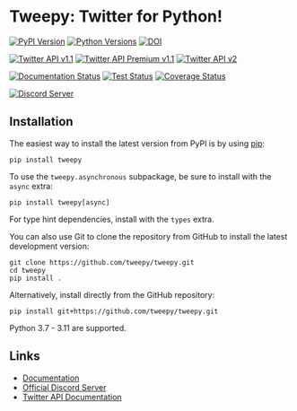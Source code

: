 Tweepy: Twitter for Python!
======

[![PyPI Version](https://img.shields.io/pypi/v/tweepy?label=PyPI)](https://pypi.org/project/tweepy/)
[![Python Versions](https://img.shields.io/pypi/pyversions/tweepy?label=Python)](https://pypi.org/project/tweepy/)
[![DOI](https://zenodo.org/badge/244025.svg)](https://zenodo.org/badge/latestdoi/244025)

[![Twitter API v1.1](https://img.shields.io/endpoint?url=https%3A%2F%2Ftwbadges.glitch.me%2Fbadges%2Fstandard)](https://developer.twitter.com/en/docs/twitter-api/v1)
[![Twitter API Premium v1.1](https://img.shields.io/endpoint?url=https%3A%2F%2Ftwbadges.glitch.me%2Fbadges%2Fpremium)](https://developer.twitter.com/en/docs/twitter-api/premium)
[![Twitter API v2](https://img.shields.io/endpoint?url=https%3A%2F%2Ftwbadges.glitch.me%2Fbadges%2Fv2)](https://developer.twitter.com/en/docs/twitter-api)

[![Documentation Status](https://readthedocs.org/projects/tweepy/badge/?version=latest)](https://tweepy.readthedocs.io/en/latest/)
[![Test Status](https://github.com/tweepy/tweepy/workflows/Test/badge.svg)](https://github.com/tweepy/tweepy/actions?query=workflow%3ATest)
[![Coverage Status](https://img.shields.io/coveralls/tweepy/tweepy/master.svg?style=flat)](https://coveralls.io/github/tweepy/tweepy?branch=master)

[![Discord Server](https://discord.com/api/guilds/432685901596852224/embed.png)](https://discord.gg/bJvqnhg)

Installation
------------

The easiest way to install the latest version from PyPI is by using
[pip](https://pip.pypa.io/):

    pip install tweepy

To use the `tweepy.asynchronous` subpackage, be sure to install with the
`async` extra:

    pip install tweepy[async]

For type hint dependencies, install with the `types` extra.

You can also use Git to clone the repository from GitHub to install the latest
development version:

    git clone https://github.com/tweepy/tweepy.git
    cd tweepy
    pip install .

Alternatively, install directly from the GitHub repository:

    pip install git+https://github.com/tweepy/tweepy.git

Python 3.7 - 3.11 are supported.

Links
-----

- [Documentation](https://tweepy.readthedocs.io/en/latest/)
- [Official Discord Server](https://discord.gg/bJvqnhg)
- [Twitter API Documentation](https://developer.twitter.com/en/docs/twitter-api)

